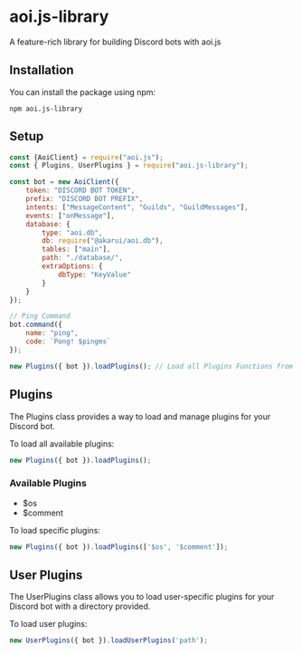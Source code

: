# aoi.js-library

A feature-rich library for building Discord bots with aoi.js

## Installation

You can install the package using npm:

```shell
npm aoi.js-library
```

## Setup 

```javascript
const {AoiClient} = require("aoi.js");
const { Plugins, UserPlugins } = require("aoi.js-library");

const bot = new AoiClient({
    token: "DISCORD BOT TOKEN",
    prefix: "DISCORD BOT PREFIX",
    intents: ["MessageContent", "Guilds", "GuildMessages"],
    events: ["onMessage"],
    database: {
        type: "aoi.db",
        db: require("@akarui/aoi.db"),
        tables: ["main"],
        path: "./database/",
        extraOptions: {
            dbType: "KeyValue"
        }
    }
});

// Ping Command
bot.command({
    name: "ping",
    code: `Pong! $pingms`
});

new Plugins({ bot }).loadPlugins(); // Load all Plugins Functions from aoi.js-library 
```


## Plugins

The Plugins class provides a way to load and manage plugins for your Discord bot.

To load all available plugins:

```javascript
new Plugins({ bot }).loadPlugins();

```

### Available Plugins

- $os
- $comment

To load specific plugins:

```javascript
new Plugins({ bot }).loadPlugins(['$os', '$comment']);
```

## User Plugins

The UserPlugins class allows you to load user-specific plugins for your Discord bot with a directory provided.

To load user plugins: 

```javascript
new UserPlugins({ bot }).loadUserPlugins('path');
```
